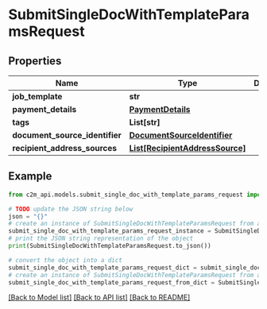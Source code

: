 # SubmitSingleDocWithTemplateParamsRequest


## Properties

Name | Type | Description | Notes
------------ | ------------- | ------------- | -------------
**job_template** | **str** |  | 
**payment_details** | [**PaymentDetails**](PaymentDetails.md) |  | [optional] 
**tags** | **List[str]** |  | [optional] 
**document_source_identifier** | [**DocumentSourceIdentifier**](DocumentSourceIdentifier.md) |  | 
**recipient_address_sources** | [**List[RecipientAddressSource]**](RecipientAddressSource.md) |  | 

## Example

```python
from c2m_api.models.submit_single_doc_with_template_params_request import SubmitSingleDocWithTemplateParamsRequest

# TODO update the JSON string below
json = "{}"
# create an instance of SubmitSingleDocWithTemplateParamsRequest from a JSON string
submit_single_doc_with_template_params_request_instance = SubmitSingleDocWithTemplateParamsRequest.from_json(json)
# print the JSON string representation of the object
print(SubmitSingleDocWithTemplateParamsRequest.to_json())

# convert the object into a dict
submit_single_doc_with_template_params_request_dict = submit_single_doc_with_template_params_request_instance.to_dict()
# create an instance of SubmitSingleDocWithTemplateParamsRequest from a dict
submit_single_doc_with_template_params_request_from_dict = SubmitSingleDocWithTemplateParamsRequest.from_dict(submit_single_doc_with_template_params_request_dict)
```
[[Back to Model list]](../README.md#documentation-for-models) [[Back to API list]](../README.md#documentation-for-api-endpoints) [[Back to README]](../README.md)


